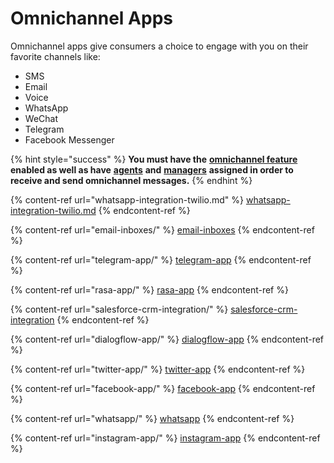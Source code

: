 # Omnichannel Apps

Omnichannel apps give consumers a choice to engage with you on their favorite channels like:&#x20;

* SMS&#x20;
* Email
* Voice
* WhatsApp
* WeChat
* Telegram
* Facebook Messenger

{% hint style="success" %}
**You must have the** [**omnichannel feature**](https://docs.rocket.chat/guides/administration/settings/omnichannel-admins-guide#enable-omnichannel) **enabled as well as have** [**agents**](https://docs.rocket.chat/guides/omnichannel/agents) **and** [**managers**](https://docs.rocket.chat/guides/omnichannel/managers) **assigned in order to receive and send omnichannel messages.**
{% endhint %}

{% content-ref url="whatsapp-integration-twilio.md" %}
[whatsapp-integration-twilio.md](whatsapp-integration-twilio.md)
{% endcontent-ref %}

{% content-ref url="email-inboxes/" %}
[email-inboxes](email-inboxes/)
{% endcontent-ref %}

{% content-ref url="telegram-app/" %}
[telegram-app](telegram-app/)
{% endcontent-ref %}

{% content-ref url="rasa-app/" %}
[rasa-app](rasa-app/)
{% endcontent-ref %}

{% content-ref url="salesforce-crm-integration/" %}
[salesforce-crm-integration](salesforce-crm-integration/)
{% endcontent-ref %}

{% content-ref url="dialogflow-app/" %}
[dialogflow-app](dialogflow-app/)
{% endcontent-ref %}

{% content-ref url="twitter-app/" %}
[twitter-app](twitter-app/)
{% endcontent-ref %}

{% content-ref url="facebook-app/" %}
[facebook-app](facebook-app/)
{% endcontent-ref %}

{% content-ref url="whatsapp/" %}
[whatsapp](whatsapp/)
{% endcontent-ref %}

{% content-ref url="instagram-app/" %}
[instagram-app](instagram-app/)
{% endcontent-ref %}
